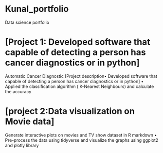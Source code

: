 # Kunal_portfolio
Data science portfolio

# [Project 1: Developed software that capable of detecting a person has cancer diagnostics or  in python]

Automatic Cancer Diagnostic
[Project description• Developed software that capable of detecting a person has cancer diagnostics or  in python]
• Applied the classification algorithm ( K-Nearest Neighbours) and calculate the accuracy

# [project 2:Data visualization on Movie data]
 Generate interactive plots on movies and TV show dataset in R markdown
• Pre-process the data using tidyverse and visualize the graphs using ggplot2 and plotly library

